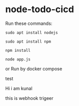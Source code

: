 # node-todo-cicd

Run these commands:


`sudo apt install nodejs`


`sudo apt install npm`


`npm install`

`node app.js`

or Run by docker compose

test


Hi i am kunal


this is webhook trigeer
